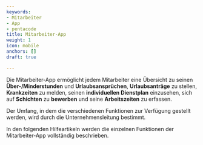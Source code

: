 ```yaml
---
keywords:
- Mitarbeiter
- App
- pentacode
title: Mitarbeiter-App
weight: 1
icon: mobile
anchors: []
draft: true

---
```

Die Mitarbeiter-App ermöglicht jedem Mitarbeiter eine Übersicht zu seinen **Über-/Minderstunden** und **Urlaubsansprüchen**, **Urlaubsanträge** zu stellen, **Krankzeiten** zu melden, seinen **individuellen Dienstplan** einzusehen, sich auf **Schichten** zu **bewerben** und seine **Arbeitszeiten** zu erfassen.

Der Umfang, in dem die verschiedenen Funktionen zur Verfügung gestellt werden, wird durch die Unternehmensleitung bestimmt.

In den folgenden Hilfeartikeln werden die einzelnen Funktionen der Mitarbeiter-App vollständig beschrieben.